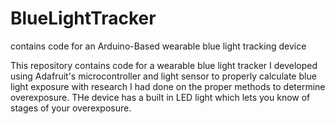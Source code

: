 # BlueLightTracker
contains code for an Arduino-Based wearable blue light tracking device

This repository contains code for a wearable blue light tracker I developed using Adafruit's microcontroller and light sensor to properly calculate blue light exposure with research I had done on the proper methods to determine overexposure. THe device has a built in LED light which lets you know of stages of your overexposure.
